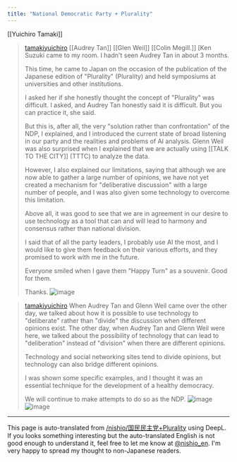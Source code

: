 ```yaml
---
title: "National Democratic Party + Plurality"
---
```


[[Yuichiro Tamaki]]
> [tamakiyuichiro](https://x.com/tamakiyuichiro/status/1922394500066140237) [[Audrey Tan]] [[Glen Weil]] [[Colin Megill.]] [Ken Suzuki
>  came to my room. I hadn't seen Audrey Tan in about 3 months.
>
>  This time, he came to Japan on the occasion of the publication of the Japanese edition of "Plurality" (Plurality) and held symposiums at universities and other institutions.
>
>  I asked her if she honestly thought the concept of "Plurality" was difficult. I asked, and Audrey Tan honestly said it is difficult. But you can practice it, she said.
>
>  But this is, after all, the very "solution rather than confrontation" of the NDP, I explained, and I introduced the current state of broad listening in our party and the realities and problems of AI analysis. Glenn Weil was also surprised when I explained that we are actually using [[TALK TO THE CITY]] (TTTC) to analyze the data.
>
>  However, I also explained our limitations, saying that although we are now able to gather a large number of opinions, we have not yet created a mechanism for "deliberative discussion" with a large number of people, and I was also given some technology to overcome this limitation.
>
>  Above all, it was good to see that we are in agreement in our desire to use technology as a tool that can and will lead to harmony and consensus rather than national division.
>
>  I said that of all the party leaders, I probably use AI the most, and I would like to give them feedback on their various efforts, and they promised to work with me in the future.
>
>  Everyone smiled when I gave them "Happy Turn" as a souvenir. Good for them.
>
>  Thanks.
>  ![image](https://gyazo.com/aaa147c5c07a49ed54bb5cb381a5f602/thumb/1000)


> [tamakiyuichiro](https://x.com/tamakiyuichiro/status/1923943966493598013) When Audrey Tan and Glenn Weil came over the other day, we talked about how it is possible to use technology to "deliberate" rather than "divide" the discussion when different opinions exist. The other day, when Audrey Tan and Glenn Weil were here, we talked about the possibility of technology that can lead to "deliberation" instead of "division" when there are different opinions.
>
>  Technology and social networking sites tend to divide opinions, but technology can also bridge different opinions.
>
>  I was shown some specific examples, and I thought it was an essential technique for the development of a healthy democracy.
>
>  We will continue to make attempts to do so as the NDP.
>  ![image](https://pbs.twimg.com/media/GrM407tXUAAjwSZ?format=jpg&name=900x900#.png) ![image](https://pbs.twimg.com/media/GrM407XWoAAbpx2?format=jpg&name=900x900#.png)


---
This page is auto-translated from [/nishio/国民民主党+Plurality](https://scrapbox.io/nishio/国民民主党+Plurality) using DeepL. If you looks something interesting but the auto-translated English is not good enough to understand it, feel free to let me know at [@nishio_en](https://twitter.com/nishio_en). I'm very happy to spread my thought to non-Japanese readers.